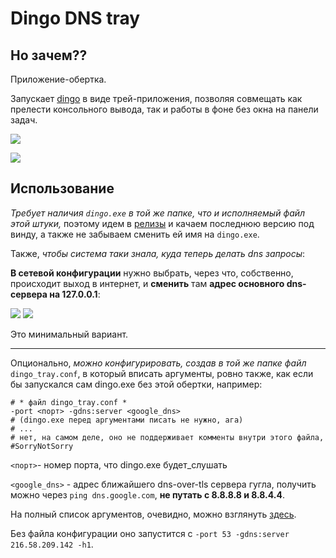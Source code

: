 # Dingo DNS tray

## Но зачем??
Приложение-обертка.

Запускает [dingo](https://github.com/pforemski/dingo) в виде трей-приложения, позволяя совмещать как прелести консольного вывода, так и работы в фоне без окна на панели задач.

![](https://i.imgur.com/sJtDCVC.jpg)

![](https://i.imgur.com/C9S02gw.jpg)

## Использование

_Требует наличия `dingo.exe` в той же папке, что и исполняемый файл этой штуки,_ поэтому идем в [релизы](https://github.com/pforemski/dingo/releases) и качаем последнюю версию под винду, а также не забываем сменить ей имя на `dingo.exe`.

Также, _чтобы система таки знала, куда теперь делать dns запросы_:

**В сетевой конфигурации** нужно выбрать, через что, собственно, происходит выход в интернет, и **сменить** там **адрес основного dns-сервера на 127.0.0.1**:

![](https://i.imgur.com/gCDA6ov.png)
![](https://i.imgur.com/L41MqPA.png)

Это минимальный вариант.

---

Опционально, _можно конфигурировать, создав в той же папке файл_ `dingo_tray.conf`, в который вписать аргументы, ровно также, как если бы запускался сам dingo.exe без этой обертки, например:

```
# * файл dingo_tray.conf *
-port <порт> -gdns:server <google_dns>
# (dingo.exe перед аргументами писать не нужно, ага)
# ...
# нет, на самом деле, оно не поддерживает комменты внутри этого файла, #SorryNotSorry
```

`<порт>`- номер порта, что dingo.exe будет_слушать

`<google_dns>` - адрес ближайшего dns-over-tls сервера гугла, получить можно через `ping dns.google.com`, **не путать с 8.8.8.8 и 8.8.4.4**.

На полный список аргументов, очевидно, можно взглянуть [здесь](https://github.com/pforemski/dingo#tuning-dingo).

Без файла конфигурации оно запустится с `-port 53 -gdns:server 216.58.209.142 -h1`.
